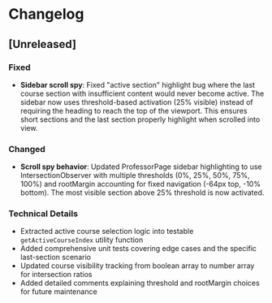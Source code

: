 # Changelog

## [Unreleased]

### Fixed

- **Sidebar scroll spy**: Fixed "active section" highlight bug where the last course section with insufficient content would never become active. The sidebar now uses threshold-based activation (25% visible) instead of requiring the heading to reach the top of the viewport. This ensures short sections and the last section properly highlight when scrolled into view.

### Changed

- **Scroll spy behavior**: Updated ProfessorPage sidebar highlighting to use IntersectionObserver with multiple thresholds (0%, 25%, 50%, 75%, 100%) and rootMargin accounting for fixed navigation (-64px top, -10% bottom). The most visible section above 25% threshold is now activated.

### Technical Details

- Extracted active course selection logic into testable `getActiveCourseIndex` utility function
- Added comprehensive unit tests covering edge cases and the specific last-section scenario
- Updated course visibility tracking from boolean array to number array for intersection ratios
- Added detailed comments explaining threshold and rootMargin choices for future maintenance